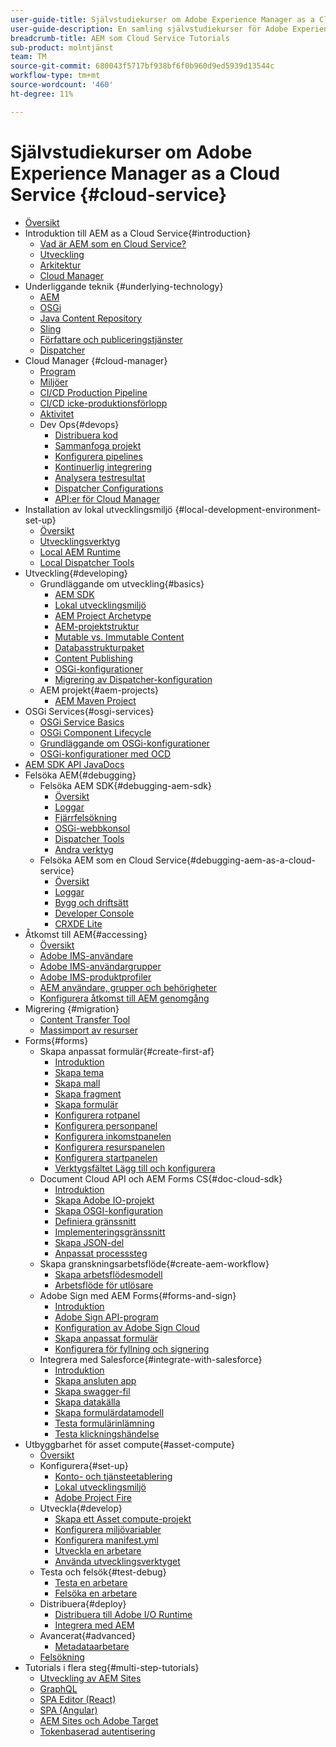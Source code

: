 ```yaml
---
user-guide-title: Självstudiekurser om Adobe Experience Manager as a Cloud Service
user-guide-description: En samling självstudiekurser för Adobe Experience Manager som Cloud Service.
breadcrumb-title: AEM som Cloud Service Tutorials
sub-product: molntjänst
team: TM
source-git-commit: 680043f5717bf938bf6f0b960d9ed5939d13544c
workflow-type: tm+mt
source-wordcount: '460'
ht-degree: 11%

---
```



# Självstudiekurser om Adobe Experience Manager as a Cloud Service {#cloud-service}

+ [Översikt](./overview.md)
+ Introduktion till AEM as a Cloud Service{#introduction}
   + [Vad är AEM som en Cloud Service?](./introduction/what-is-aem-as-a-cloud-service.md)
   + [Utveckling](./introduction/evolution.md)
   + [Arkitektur](./introduction/architecture.md)
   + [Cloud Manager](./introduction/cloud-manager.md)
+ Underliggande teknik {#underlying-technology}
   + [AEM](./underlying-technology/introduction-architecture.md)
   + [OSGi](./underlying-technology/introduction-osgi.md)
   + [Java Content Repository](./underlying-technology/introduction-jcr.md)
   + [Sling](./underlying-technology/introduction-sling.md)
   + [Författare och publiceringstjänster](./underlying-technology/introduction-author-publish.md)
   + [Dispatcher](./underlying-technology/introduction-dispatcher.md)
+ Cloud Manager {#cloud-manager}
   + [Program](./cloud-manager/programs.md)
   + [Miljöer](./cloud-manager/environments.md)
   + [CI/CD Production Pipeline](./cloud-manager/cicd-production-pipeline.md)
   + [CI/CD icke-produktionsförlopp](./cloud-manager/cicd-non-production-pipeline.md)
   + [Aktivitet](./cloud-manager/activity.md)
   + Dev Ops{#devops}
      + [Distribuera kod](./cloud-manager/devops/deploy-code.md)
      + [Sammanfoga projekt](./cloud-manager/devops/merge-projects.md)
      + [Konfigurera pipelines](./cloud-manager/devops/configure-pipelines.md)
      + [Kontinuerlig integrering](./cloud-manager/devops/continuous-integration.md)
      + [Analysera testresultat](./cloud-manager/devops/analyze-test-results.md)
      + [Dispatcher Configurations](./cloud-manager/devops/dispatcher-configurations.md)
      + [API:er för Cloud Manager](./cloud-manager/devops/cloud-manager-apis.md)
+ Installation av lokal utvecklingsmiljö {#local-development-environment-set-up}
   + [Översikt](./local-development-environment/overview.md)
   + [Utvecklingsverktyg](./local-development-environment/development-tools.md)
   + [Local AEM Runtime](./local-development-environment/aem-runtime.md)
   + [Local Dispatcher Tools](./local-development-environment/dispatcher-tools.md)
+ Utveckling{#developing}
   + Grundläggande om utveckling{#basics}
      + [AEM SDK](./developing/basics/aem-sdk.md)
      + [Lokal utvecklingsmiljö](./developing/basics/local-development-environment.md)
      + [AEM Project Archetype](./developing/basics/aem-project-archetype.md)
      + [AEM-projektstruktur](./developing/basics/project-structure.md)
      + [Mutable vs. Immutable Content](./developing/basics/mutable-immutable.md)
      + [Databasstrukturpaket](./developing/basics/repository-structure-package.md)
      + [Content Publishing](./developing/basics/content-publishing.md)
      + [OSGi-konfigurationer](./developing/basics/osgi-configurations.md)
      + [Migrering av Dispatcher-konfiguration](./developing/basics/dispatcher-configuration.md)
   + AEM projekt{#aem-projects}
      + [AEM Maven Project](./developing/projects/maven-project-structure.md)
+ OSGi Services{#osgi-services}
   + [OSGi Service Basics](./developing/osgi-services/basics.md)
   + [OSGi Component Lifecycle](./developing/osgi-services/lifecycle.md)
   + [Grundläggande om OSGi-konfigurationer](./developing/osgi-services/configurations.md)
   + [OSGi-konfigurationer med OCD](./developing/osgi-services/configurations-ocd.md)
+ [AEM SDK API JavaDocs](https://javadoc.io/doc/com.adobe.aem/aem-sdk-api/latest/index.html)
+ Felsöka AEM{#debugging}
   + Felsöka AEM SDK{#debugging-aem-sdk}
      + [Översikt](./debugging/aem-sdk-local-quickstart/overview.md)
      + [Loggar](./debugging/aem-sdk-local-quickstart/logs.md)
      + [Fjärrfelsökning](./debugging/aem-sdk-local-quickstart/remote-debugging.md)
      + [OSGi-webbkonsol](./debugging/aem-sdk-local-quickstart/osgi-web-consoles.md)
      + [Dispatcher Tools](./debugging/aem-sdk-local-quickstart/dispatcher-tools.md)
      + [Andra verktyg](./debugging/aem-sdk-local-quickstart/other-tools.md)
   + Felsöka AEM som en Cloud Service{#debugging-aem-as-a-cloud-service}
      + [Översikt](./debugging/cloud-service/overview.md)
      + [Loggar](./debugging/cloud-service/logs.md)
      + [Bygg och driftsätt](./debugging/cloud-service/build-and-deployment.md)
      + [Developer Console](./debugging/cloud-service/developer-console.md)
      + [CRXDE Lite](./debugging/cloud-service/crxde-lite.md)
+ Åtkomst till AEM{#accessing}
   + [Översikt](./accessing/overview.md)
   + [Adobe IMS-användare](./accessing/adobe-ims-users.md)
   + [Adobe IMS-användargrupper](./accessing/adobe-ims-user-groups.md)
   + [Adobe IMS-produktprofiler](./accessing/adobe-ims-product-profiles.md)
   + [AEM användare, grupper och behörigheter](./accessing/aem-users-groups-and-permissions.md)
   + [Konfigurera åtkomst till AEM genomgång](./accessing/walk-through.md)
+ Migrering {#migration}
   + [Content Transfer Tool](./migration/content-transfer-tool.md)
   + [Massimport av resurser](./migration/bulk-import.md)
+ Forms{#forms}
   + Skapa anpassat formulär{#create-first-af}
      + [Introduktion](./forms/create-first-af/introduction.md)
      + [Skapa tema](./forms/create-first-af/create-theme.md)
      + [Skapa mall](./forms/create-first-af/create-template.md)
      + [Skapa fragment](./forms/create-first-af/create-fragments.md)
      + [Skapa formulär](./forms/create-first-af/create-af.md)
      + [Konfigurera rotpanel](./forms/create-first-af/configure-root-panel.md)
      + [Konfigurera personpanel](./forms/create-first-af/configure-people-panel.md)
      + [Konfigurera inkomstpanelen](./forms/create-first-af/configure-income-panel.md)
      + [Konfigurera resurspanelen](./forms/create-first-af/configure-assets-panel.md)
      + [Konfigurera startpanelen](./forms/create-first-af/configure-start-panel.md)
      + [Verktygsfältet Lägg till och konfigurera](./forms/create-first-af/add-configure-toolbar.md)
   + Document Cloud API och AEM Forms CS{#doc-cloud-sdk}
      + [Introduktion](./forms/doc-cloud-sdk/introduction.md)
      + [Skapa Adobe IO-projekt](./forms/doc-cloud-sdk/create-document-cloud-credentials.md)
      + [Skapa OSGI-konfiguration](./forms/doc-cloud-sdk/create-doc-cloud-configuration.md)
      + [Definiera gränssnitt](./forms/doc-cloud-sdk/create-interface.md)
      + [Implementeringsgränssnitt](./forms/doc-cloud-sdk/implement-interface.md)
      + [Skapa JSON-del](./forms/doc-cloud-sdk/get-content-analyzer.md)
      + [Anpassat processsteg](./forms/doc-cloud-sdk/custom-process-step.md)
   + Skapa granskningsarbetsflöde{#create-aem-workflow}
      + [Skapa arbetsflödesmodell](./forms/create-aem-workflow/create-workflow.md)
      + [Arbetsflöde för utlösare](./forms/create-aem-workflow/configure-af.md)
   + Adobe Sign med AEM Forms{#forms-and-sign}
      + [Introduktion](./forms/forms-and-sign/introduction.md)
      + [Adobe Sign API-program](./forms/forms-and-sign/create-sign-api-application.md)
      + [Konfiguration av Adobe Sign Cloud](./forms/forms-and-sign/create-adobe-sign-cloud-configuration.md)
      + [Skapa anpassat formulär](./forms/forms-and-sign/create-adaptive-form.md)
      + [Konfigurera för fyllning och signering](./forms/forms-and-sign/configure-form-fill-and-sign.md)
   + Integrera med Salesforce{#integrate-with-salesforce}
      + [Introduktion](./forms/integrate-with-salesforce/introduction.md)
      + [Skapa ansluten app](./forms/integrate-with-salesforce/create-connected-app.md)
      + [Skapa swagger-fil](./forms/integrate-with-salesforce/describe-rest-api.md)
      + [Skapa datakälla](./forms/integrate-with-salesforce/create-data-source.md)
      + [Skapa formulärdatamodell](./forms/integrate-with-salesforce/create-form-data-model.md)
      + [Testa formulärinlämning](./forms/integrate-with-salesforce/create-lead-submitting-form.md)
      + [Testa klickningshändelse](./forms/integrate-with-salesforce/create-lead-click-event.md)
+ Utbyggbarhet för asset compute{#asset-compute}
   + [Översikt](./asset-compute/overview.md)
   + Konfigurera{#set-up}
      + [Konto- och tjänsteetablering](./asset-compute/set-up/accounts-and-services.md)
      + [Lokal utvecklingsmiljö](./asset-compute/set-up/development-environment.md)
      + [Adobe Project Fire](./asset-compute/set-up/firefly.md)
   + Utveckla{#develop}
      + [Skapa ett Asset compute-projekt](./asset-compute/develop/project.md)
      + [Konfigurera miljövariabler](./asset-compute/develop/environment-variables.md)
      + [Konfigurera manifest.yml](./asset-compute/develop/manifest.md)
      + [Utveckla en arbetare](./asset-compute/develop/worker.md)
      + [Använda utvecklingsverktyget](./asset-compute/develop/development-tool.md)
   + Testa och felsök{#test-debug}
      + [Testa en arbetare](./asset-compute/test-debug/test.md)
      + [Felsöka en arbetare](./asset-compute/test-debug/debug.md)
   + Distribuera{#deploy}
      + [Distribuera till Adobe I/O Runtime](./asset-compute/deploy/runtime.md)
      + [Integrera med AEM](./asset-compute/deploy/processing-profiles.md)
   + Avancerat{#advanced}
      + [Metadataarbetare](./asset-compute/advanced/metadata.md)
   + [Felsökning](./asset-compute/troubleshooting.md)
+ Tutorials i flera steg{#multi-step-tutorials}
   + [Utveckling av AEM Sites](https://experienceleague.adobe.com/docs/experience-manager-learn/getting-started-wknd-tutorial-develop/overview.html)
   + [GraphQL](https://experienceleague.adobe.com/docs/experience-manager-learn/getting-started-with-aem-headless/graphql/overview.html)
   + [SPA Editor (React)](https://experienceleague.adobe.com/docs/experience-manager-learn/spa-react-tutorial/overview.html)
   + [SPA (Angular)](https://experienceleague.adobe.com/docs/experience-manager-learn/spa-angular-tutorial/overview.html)
   + [AEM Sites och Adobe Target](https://experienceleague.adobe.com/docs/experience-manager-learn/aem-target-tutorial/overview.html)
   + [Tokenbaserad autentisering](https://experienceleague.adobe.com/docs/experience-manager-learn/getting-started-with-aem-headless/authentication/overview.html)
